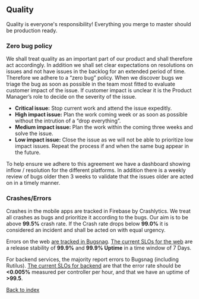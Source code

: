 ## Quality

Quality is everyone's responsibility! Everything you merge to master should be production ready.

### Zero bug policy

We shall treat quality as an important part of our product and shall therefore act accordingly. In addition we shall set clear expectations on resolutions on issues and not have issues in the backlog for an extended period of time. Therefore we adhere to a “zero bug” policy.
When we discover bugs we triage the bug as soon as possible in the team most fitted to evaluate customer impact of the issue. If customer impact is unclear it is the Product Manager’s role to decide on the severity of the issue.
- **Critical issue:**
	Stop current work and attend the issue expeditly.
- **High impact issue:**
	Plan the work coming week or as soon as possible without the intrution of a “drop everything”.
- **Medium impact issue:**
	Plan the work within the coming three weeks and solve the issue.
- **Low impact issue:**
	Close the issue as we will not be able to prioritize low impact issues. Repeat the process if and when the same bug appear in the future.

To help ensure we adhere to this agreement we have a dashboard showing inflow / resolution for the different platforms. In addition there is a weekly review of bugs older then 3 weeks to validate that the issues older are acted on in a timely manner.

### Crashes/Errors

Crashes in the mobile apps are tracked in Firebase by Crashlytics. We treat all crashes as bugs and prioritize it according to the bugs. Our aim is to be above **99.5%** crash rate. If the Crash rate drops below **99.0%** it is considered an incident and shall be acted on with equal urgency.

Errors on the web [are tracked in Bugsnag](https://github.com/fishbrain/mykiss-web/blob/develop/docs/frontend-guidelines/error-monitoring.md). [The current SLOs for the web](https://github.com/fishbrain/mykiss-web/blob/develop/docs/frontend-guidelines/slos.md) are a release stability of **99.9%** and **99.9% Uptime** in a time window of 7 Days.

For backend services, the majority report errors to Bugsnag (including Rutilus). [The current SLOs for backend](https://docs.google.com/document/d/1GdoIj4CzLlZlAJTS9rTE9jIH52GL61qM-Lk0MpiVvyY/edit?ts=5dde8264) are that the error rate should be **<0.005%** measured per controller per hour, and that we have an uptime of **>99.5**.

[Back to index](./../README.md)

